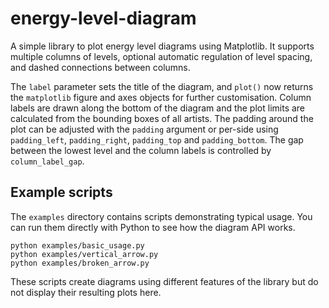 # energy-level-diagram

A simple library to plot energy level diagrams using Matplotlib. It supports multiple columns of levels, optional automatic regulation of level spacing, and dashed connections between columns.

The `label` parameter sets the title of the diagram, and `plot()` now returns the
``matplotlib`` figure and axes objects for further customisation. Column labels
are drawn along the bottom of the diagram and the plot limits are calculated from
the bounding boxes of all artists. The padding around the plot can be adjusted
with the `padding` argument or per-side using `padding_left`,
`padding_right`, `padding_top` and `padding_bottom`. The gap between the lowest
level and the column labels is controlled by `column_label_gap`.

## Example scripts

The `examples` directory contains scripts demonstrating typical usage. You can run them directly with Python to see how the diagram API works.

```
python examples/basic_usage.py
python examples/vertical_arrow.py
python examples/broken_arrow.py
```

These scripts create diagrams using different features of the library but do not display their resulting plots here.

